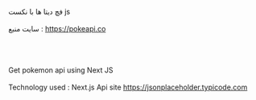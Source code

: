 فچ دیتا ها با نکست js 
<br><br/>
سایت منبع : https://pokeapi.co
<br><br/> 


<br><br/>
Get pokemon api using Next JS
<br><br/>
Technology used : Next.js 
Api site  https://jsonplaceholder.typicode.com


